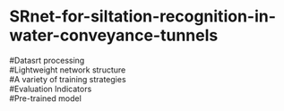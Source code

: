 # SRnet-for-siltation-recognition-in-water-conveyance-tunnels  
#Datasrt processing  
#Lightweight network structure  
#A variety of training strategies  
#Evaluation Indicators  
#Pre-trained model  
